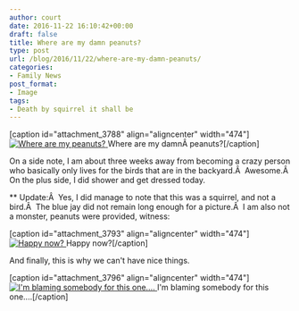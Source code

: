 ```yaml
---
author: court
date: 2016-11-22 16:10:42+00:00
draft: false
title: Where are my damn peanuts?
type: post
url: /blog/2016/11/22/where-are-my-damn-peanuts/
categories:
- Family News
post_format:
- Image
tags:
- Death by squirrel it shall be
---
```






[caption id="attachment_3788" align="aligncenter" width="474"][![Where are my peanuts?](http://www.vallentyne.com/blog/wp-content/uploads/2016/11/WP_20161121_13_49_04_Rich-2-1024x642.jpg)
](http://www.vallentyne.com/blog/2016/11/22/where-are-my-damn-peanuts/wp_20161121_13_49_04_rich-2/) Where are my damnÂ peanuts?[/caption]

On a side note, I am about three weeks away from becoming a crazy person who basically only lives for the birds that are in the backyard.Â  Awesome.Â  On the plus side, I did shower and get dressed today.

** Update:Â  Yes, I did manage to note that this was a squirrel, and not a bird.Â  The blue jay did not remain long enough for a picture.Â  I am also not a monster, peanuts were provided, witness:

[caption id="attachment_3793" align="aligncenter" width="474"][![Happy now?](http://www.vallentyne.com/blog/wp-content/uploads/2016/11/WP_20161122_11_32_22_Rich-2-1024x557.jpg)
](http://www.vallentyne.com/blog/2016/11/22/where-are-my-damn-peanuts/wp_20161122_11_32_22_rich-2/) Happy now?[/caption]

And finally, this is why we can't have nice things.

[caption id="attachment_3796" align="aligncenter" width="474"][![I'm blaming somebody for this one....](http://www.vallentyne.com/blog/wp-content/uploads/2016/11/WP_20161122_12_49_06_Rich-2-1-1024x635.jpg)
](http://www.vallentyne.com/blog/2016/11/22/where-are-my-damn-peanuts/wp_20161122_12_49_06_rich-2-2/) I'm blaming somebody for this one....[/caption]
